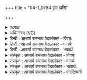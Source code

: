 +++
title = "04-1_0784 वृषा ह्यसि"

+++
<details><summary>पदपाठः</summary>

वृ꣡षा꣢꣯। हि। अ꣡सि꣢꣯। भा꣣नु꣡ना꣢। द्यु꣣म꣡न्त꣢म्। त्वा꣣। हवामहे। प꣡वमा꣢꣯न। स्व꣣र्दृ꣡श꣢म्। स्वः꣣। दृ꣡श꣢꣯म्। ७८४।
</details>

<details><summary>अधिमन्त्रम् (VC)</summary>

- पवमानः सोमः
- भृगुर्वारुणिर्जमदग्निर्भार्गवो वा
- गायत्री
- षड्जः
</details>

<details><summary>हिन्दी : आचार्य रामनाथ वेदालंकार - विषयः</summary>

प्रथम ऋचा पूर्वार्चिक में ४८० क्रमाङ्क पर परमात्मा के पक्ष में व्याख्यात हो चुकी है। यहाँ जगदीश्वर तथा राजा का आह्वान है।
</details>

<details><summary>हिन्दी : आचार्य रामनाथ वेदालंकार - पदार्थः</summary>

पदार्थान्वय -  हे(पवमान)पवित्रता देनेवाले जगदीश्वर और राजन्!आप(वृषा)हि)सचमुच सद्गुण,विद्या,सुराज्य,धन आदि की वर्षा करनेवाले(असि)हो।(भानुना)तेज से(द्युमन्तम्)देदीप्यमान, (स्वर्दृशम्)मोक्ष के आनन्द वा लौकिक सुख का दर्शन करानेवाले(त्वा)आपको,हम(हवामहे)पुकारते हैं ॥१॥
</details>

<details><summary>हिन्दी : आचार्य रामनाथ वेदालंकार - भावार्थः</summary>

भावार्थ -  जैसे उपासना किया हुआ परमेश्वर हृदय को पवित्र करके उसमें दिव्य ऐश्वर्यों को बरसाता है और मोक्ष का आनन्द देता है,वैसे ही राज्य में राजा राष्ट्रवासियों के भ्रष्टाचार को दूर करके,पवित्र आचरण का प्रचार करके,विविध ऐश्वर्यों की वर्षा करके प्रजाओं को सुख प्रदान करे ॥१॥
</details>

<details><summary>संस्कृत : आचार्य रामनाथ वेदालंकार - विषयः</summary>

तत्र प्रथमा ऋक् पूर्वार्चिके ४८० क्रमाङ्के परमात्मपक्षे व्याख्याता। अत्र जगदीश्वरं नरेश्वरं चाह्वयति ॥
</details>

<details><summary>संस्कृत : आचार्य रामनाथ वेदालंकार - पदार्थः</summary>

पदार्थान्वय -  हे(पवमान)पवित्रतादायक जगदीश्वर राजन् वा!त्वम्(वृषा हि)सद्गुणविद्यासुराज्यधनादिवर्षकः खलु(असि)वर्तसे।(भानुना)तेजसा(द्युमन्तम्)देदीप्यमानम्, (स्वर्दृशम्)मोक्षानन्दस्य लौकिकसुखस्य वा दर्शकम्(त्वा)त्वाम्,वयम्(हवामहे)आह्वयामः ॥१॥
</details>

<details><summary>संस्कृत : आचार्य रामनाथ वेदालंकार - भावार्थः</summary>

भावार्थ -  यथोपासितः परमेश्वरो हृदयस्य पवित्रतां सम्पाद्य तत्र दिव्यान्यैश्वर्याणि वर्षति मोक्षानन्दं च प्रयच्छति तथैव राज्ये नृपती राष्ट्रवासिनां भ्रष्टाचारं दूरीकृत्य पवित्राचरणं प्रचार्य विविधान्यैश्वर्याणि वर्षित्वा प्रजाभ्यः सुखं प्रयच्छेत् ॥१॥
</details>

<details><summary>संस्कृत : आचार्य रामनाथ वेदालंकार - पादटिप्पनी</summary>

टिप्पनी -   १.ऋ० ९।६५।४,‘स्वर्दृशम्’ इत्यत्र ‘स्वा॒ध्यः॑’ इति पाठः। साम० ४८०।
</details>